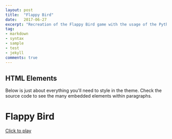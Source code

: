 ```yaml
---
layout: post
title:  "Flappy Bird"
date:   2017-06-27
excerpt: "Recreation of the Flappy Bird game with the usage of the Python coding language and the Pygame "
tag:
- markdown 
- syntax
- sample
- test
- jekyll
comments: true
---
```


## HTML Elements

Below is just about everything you'll need to style in the theme. Check the source code to see the many embedded elements within paragraphs.

# Flappy Bird


<div markdown="0"><a href="#" class="btn">Click to play</a></div>

